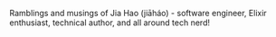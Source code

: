 Ramblings and musings of Jia Hao (jiāháo) - software engineer, Elixir enthusiast, technical author, and all around tech nerd!